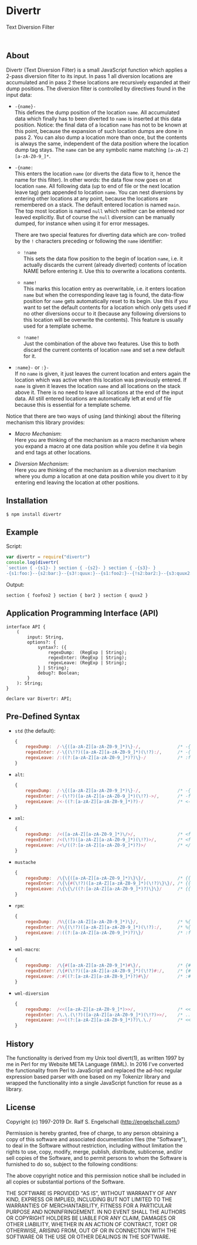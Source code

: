 
Divertr
=======

Text Diversion Filter

<p/>
<img src="https://nodei.co/npm/divertr.png?downloads=true&stars=true" alt=""/>

<p/>
<img src="https://david-dm.org/rse/divertr.png" alt=""/>

About
-----

Divertr (Text Diversion Filter) is a small JavaScript function which
applies a 2-pass diversion filter to its input. In pass 1 all diversion
locations are accumulated and in pass 2 these locations are recursively
expanded at their dump positions. The diversion filter is controlled by
directives found in the input data:

- `-{name}-`<br/>
    This defines the dump position of the location `name`. All accumulated
    data which finally has to been diverted to `name` is inserted
    at this data position. Notice: the final data of a location `name`
    has not to be known at this point, because the expansion of such
    location dumps are done in pass 2. You can also dump a location
    more than once, but the contents is always the same, independent of
    the data position where the location dump tag stays. The `name` can
    be any symbolic name matching `[a-zA-Z][a-zA-Z0-9_]*`.

- `-{name:`<br/>
    This enters the location `name` (or diverts the data flow to it,
    hence the name for this filter). In other words: the data flow now
    goes on at location `name`. All following data (up to end of file or
    the next location leave tag) gets appended to location `name`. You
    can nest diversions by entering other locations at any point,
    because the locations are remembered on a stack. The default
    entered location is named `main`. The top most location is
    named `null` which neither can be entered nor leaved explicitly.
    But of course the `null` diversion can be manually
    dumped, for instance when using it for error messages.

    There are two special features for diverting data which are con‐
    trolled by the `!` characters preceding or following the `name`
    identifier:

    - `!name`<br/>
        This sets the data flow position to the begin of location `name`,
        i.e. it actually discards the current (already diverted) contents
        of location NAME before entering it. Use this to overwrite a locations
        contents.

    - `name!`<br/>
        This marks this location entry as overwritable, i.e. it enters
        location `name` but when the corresponding leave tag is found,
        the data-flow position for `name` gets automatically reset to its
        begin. Use this if you want to set the default contents for a
        location which only gets used if no other diversions occur to
        it (because any following diversions to this location will be
        overwrite the contents). This feature is usually used for a
        template scheme.

    - `!name!`<br/>
        Just the combination of the above two features. Use this to
        both discard the current contents of location `name` and set a
        new default for it.

- `:name}-` or `:}-`<br/>
    If no `name` is given, it just leaves the current location and
    enters again the location which was active when this location was
    previously entered. If `name` is given it leaves the location
    `name` and all locations on the stack above it. There is no need to
    leave all locations at the end of the input data. All still entered
    locations are automatically left at end of file because this is
    essential for a template scheme.

Notice that there are two ways of using (and thinking) about the filtering
mechanism this library provides:

- *Macro Mechanism*:<br/>
    Here you are thinking of the mechanism as a macro mechanism where
    you expand a macro at one data position while you define it via
    begin and end tags at other locations.

- *Diversion Mechanism*:<br/>
    Here you are thinking of the mechanism as a diversion
    mechanism where you dump a location at one data position while you
    divert to it by entering end leaving the location at
    other positions.

Installation
------------

```shell
$ npm install divertr
```

Example
-------

Script:

```js
var divertr = require("divertr")
console.log(divertr(
`section { -{s1}- } section { -{s2}- } section { -{s3}- }
-{s1:foo:}--{s2:bar:}--{s3!:quux:}--{s1:foo2:}--{!s2:bar2:}--{s3:quux2:}-`))
```

Output:

```
section { foofoo2 } section { bar2 } section { quux2 }
```

Application Programming Interface (API)
---------------------------------------

```
interface API {
    (
        input: String,
        options?: {
            syntax?: ({
                regexDump:  (RegExp | String);
                regexEnter: (RegExp | String);
                regexLeave: (RegExp | String);
            } | String);
            debug?: Boolean;
        }
    ): String;
}

declare var Divertr: API;
```

Pre-Defined Syntax
------------------

- `std` (the default):

    ```js
    {
        regexDump:  /-\{([a-zA-Z][a-zA-Z0-9_]*)\}-/,              /* -{foo}-  */
        regexEnter: /-\{(\!?)([a-zA-Z][a-zA-Z0-9_]*)(\!?):/,      /* -{foo:   */
        regexLeave: /:((?:[a-zA-Z][a-zA-Z0-9_]*)?)\}-/            /* :foo}-   */
    }
    ```

- `alt`:

    ```js
    {
        regexDump:  /-\{([a-zA-Z][a-zA-Z0-9_]*)\}-/,              /* -{foo}-  */
        regexEnter: /-(\!?)([a-zA-Z][a-zA-Z0-9_]*)(\!?)->/,       /* -foo->   */
        regexLeave: /<-((?:[a-zA-Z][a-zA-Z0-9_]*)?)-/             /* <-foo-   */
    }
    ```

- `xml`:

    ```js
    {
        regexDump:  /<([a-zA-Z][a-zA-Z0-9_]*)\/>/,                /* <foo/>   */
        regexEnter: /<(\!?)([a-zA-Z][a-zA-Z0-9_]*)(\!?)>/,        /* <foo>    */
        regexLeave: /<\/((?:[a-zA-Z][a-zA-Z0-9_]*)?)>/            /* </foo>   */
    }
    ```

- `mustache`

    ```js
    {
        regexDump:  /\{\{([a-zA-Z][a-zA-Z0-9_]*)\}\}/,            /* {{foo}}  */
        regexEnter: /\{\{#(\!?)([a-zA-Z][a-zA-Z0-9_]*)(\!?)\}\}/, /* {{#foo}} */
        regexLeave: /\{\{\/((?:[a-zA-Z][a-zA-Z0-9_]*)?)\}\}/      /* {{/foo}} */
    }
    ```

- `rpm`:

    ```js
    {
        regexDump:  /%\{([a-zA-Z][a-zA-Z0-9_]*)\}/,               /* %{foo}   */
        regexEnter: /%\{(\!?)([a-zA-Z][a-zA-Z0-9_]*)(\!?):/,      /* %{foo:   */
        regexLeave: /:((?:[a-zA-Z][a-zA-Z0-9_]*)?)\}/             /* :foo}    */
    }
    ```

- `wml-macro`:

    ```js
    {
        regexDump:  /\{#([a-zA-Z][a-zA-Z0-9_]*)#\}/,              /* {#foo#}  */
        regexEnter: /\{#(\!?)([a-zA-Z][a-zA-Z0-9_]*)(\!?)#:/,     /* {#foo#:  */
        regexLeave: /:#((?:[a-zA-Z][a-zA-Z0-9_]*)?)#\}/           /* :#foo#}  */
    }
    ```

- `wml-diversion`

    ```js
    {
        regexDump:  /<<([a-zA-Z][a-zA-Z0-9_]*)>>/,                /* <<foo>>  */
        regexEnter: /\.\.(\!?)([a-zA-Z][a-zA-Z0-9_]*)(\!?)>>/,    /* ..foo>>  */
        regexLeave: /<<((?:[a-zA-Z][a-zA-Z0-9_]*)?)\.\./          /* <<foo..  */
    }
    ```

History
-------

The functionality is derived from my Unix tool divert(1), as written
1997 by me in Perl for my Website META Language (WML). In 2016 I've
converted the functionality from Perl to JavaScript and replaced the
ad-hoc regular expression based parser with one based on my Tokenizr
library and wrapped the functionality into a single JavaScript function
for reuse as a library.

License
-------

Copyright (c) 1997-2019 Dr. Ralf S. Engelschall (http://engelschall.com/)

Permission is hereby granted, free of charge, to any person obtaining
a copy of this software and associated documentation files (the
"Software"), to deal in the Software without restriction, including
without limitation the rights to use, copy, modify, merge, publish,
distribute, sublicense, and/or sell copies of the Software, and to
permit persons to whom the Software is furnished to do so, subject to
the following conditions:

The above copyright notice and this permission notice shall be included
in all copies or substantial portions of the Software.

THE SOFTWARE IS PROVIDED "AS IS", WITHOUT WARRANTY OF ANY KIND,
EXPRESS OR IMPLIED, INCLUDING BUT NOT LIMITED TO THE WARRANTIES OF
MERCHANTABILITY, FITNESS FOR A PARTICULAR PURPOSE AND NONINFRINGEMENT.
IN NO EVENT SHALL THE AUTHORS OR COPYRIGHT HOLDERS BE LIABLE FOR ANY
CLAIM, DAMAGES OR OTHER LIABILITY, WHETHER IN AN ACTION OF CONTRACT,
TORT OR OTHERWISE, ARISING FROM, OUT OF OR IN CONNECTION WITH THE
SOFTWARE OR THE USE OR OTHER DEALINGS IN THE SOFTWARE.

